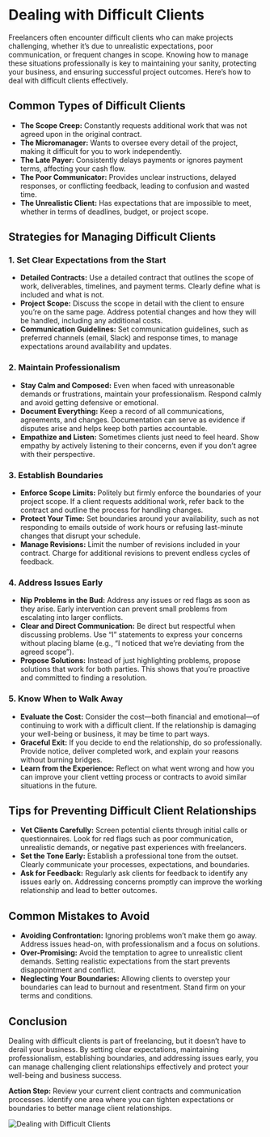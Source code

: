 # Dealing with Difficult Clients

Freelancers often encounter difficult clients who can make projects challenging, whether it’s due to unrealistic expectations, poor communication, or frequent changes in scope. Knowing how to manage these situations professionally is key to maintaining your sanity, protecting your business, and ensuring successful project outcomes. Here’s how to deal with difficult clients effectively.

## Common Types of Difficult Clients

- **The Scope Creep:** Constantly requests additional work that was not agreed upon in the original contract.
- **The Micromanager:** Wants to oversee every detail of the project, making it difficult for you to work independently.
- **The Late Payer:** Consistently delays payments or ignores payment terms, affecting your cash flow.
- **The Poor Communicator:** Provides unclear instructions, delayed responses, or conflicting feedback, leading to confusion and wasted time.
- **The Unrealistic Client:** Has expectations that are impossible to meet, whether in terms of deadlines, budget, or project scope.

## Strategies for Managing Difficult Clients

### 1. **Set Clear Expectations from the Start**

- **Detailed Contracts:** Use a detailed contract that outlines the scope of work, deliverables, timelines, and payment terms. Clearly define what is included and what is not.
- **Project Scope:** Discuss the scope in detail with the client to ensure you’re on the same page. Address potential changes and how they will be handled, including any additional costs.
- **Communication Guidelines:** Set communication guidelines, such as preferred channels (email, Slack) and response times, to manage expectations around availability and updates.

### 2. **Maintain Professionalism**

- **Stay Calm and Composed:** Even when faced with unreasonable demands or frustrations, maintain your professionalism. Respond calmly and avoid getting defensive or emotional.
- **Document Everything:** Keep a record of all communications, agreements, and changes. Documentation can serve as evidence if disputes arise and helps keep both parties accountable.
- **Empathize and Listen:** Sometimes clients just need to feel heard. Show empathy by actively listening to their concerns, even if you don’t agree with their perspective.

### 3. **Establish Boundaries**

- **Enforce Scope Limits:** Politely but firmly enforce the boundaries of your project scope. If a client requests additional work, refer back to the contract and outline the process for handling changes.
- **Protect Your Time:** Set boundaries around your availability, such as not responding to emails outside of work hours or refusing last-minute changes that disrupt your schedule.
- **Manage Revisions:** Limit the number of revisions included in your contract. Charge for additional revisions to prevent endless cycles of feedback.

### 4. **Address Issues Early**

- **Nip Problems in the Bud:** Address any issues or red flags as soon as they arise. Early intervention can prevent small problems from escalating into larger conflicts.
- **Clear and Direct Communication:** Be direct but respectful when discussing problems. Use “I” statements to express your concerns without placing blame (e.g., “I noticed that we’re deviating from the agreed scope”).
- **Propose Solutions:** Instead of just highlighting problems, propose solutions that work for both parties. This shows that you’re proactive and committed to finding a resolution.

### 5. **Know When to Walk Away**

- **Evaluate the Cost:** Consider the cost—both financial and emotional—of continuing to work with a difficult client. If the relationship is damaging your well-being or business, it may be time to part ways.
- **Graceful Exit:** If you decide to end the relationship, do so professionally. Provide notice, deliver completed work, and explain your reasons without burning bridges.
- **Learn from the Experience:** Reflect on what went wrong and how you can improve your client vetting process or contracts to avoid similar situations in the future.

## Tips for Preventing Difficult Client Relationships

- **Vet Clients Carefully:** Screen potential clients through initial calls or questionnaires. Look for red flags such as poor communication, unrealistic demands, or negative past experiences with freelancers.
- **Set the Tone Early:** Establish a professional tone from the outset. Clearly communicate your processes, expectations, and boundaries.
- **Ask for Feedback:** Regularly ask clients for feedback to identify any issues early on. Addressing concerns promptly can improve the working relationship and lead to better outcomes.

## Common Mistakes to Avoid

- **Avoiding Confrontation:** Ignoring problems won’t make them go away. Address issues head-on, with professionalism and a focus on solutions.
- **Over-Promising:** Avoid the temptation to agree to unrealistic client demands. Setting realistic expectations from the start prevents disappointment and conflict.
- **Neglecting Your Boundaries:** Allowing clients to overstep your boundaries can lead to burnout and resentment. Stand firm on your terms and conditions.

## Conclusion

Dealing with difficult clients is part of freelancing, but it doesn’t have to derail your business. By setting clear expectations, maintaining professionalism, establishing boundaries, and addressing issues early, you can manage challenging client relationships effectively and protect your well-being and business success.

**Action Step:** Review your current client contracts and communication processes. Identify one area where you can tighten expectations or boundaries to better manage client relationships.

![Dealing with Difficult Clients](./images/difficult-clients.png)
